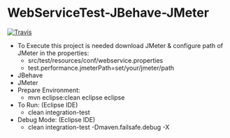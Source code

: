 # WebServiceTest-JBehave-JMeter

[![Travis](https://secure.travis-ci.org/macedoleonardo/WebServiceTest-JBehave-JMeter.png)](http://travis-ci.org/macedoleonardo/WebServiceTest-JBehave-JMeter)

+ To Execute this project is needed download JMeter & configure path of JMeter in the properties:
   - src/test/resources/conf/webservice.properties
   - test.performance.jmeterPath=set/your/jmeter/path
+ JBehave
+ JMeter
+ Prepare Environment:
   - mvn eclipse:clean eclipse eclipse
+ To Run: (Eclipse IDE)
   - clean integration-test
+ Debug Mode: (Eclipse IDE)
   - clean integration-test -Dmaven.failsafe.debug -X
